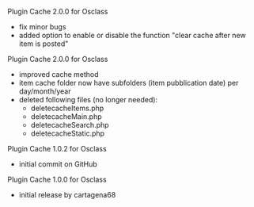 Plugin Cache 2.0.0 for Osclass
- fix minor bugs
- added option to enable or disable the function "clear cache after new item is posted"

Plugin Cache 2.0.0 for Osclass
- improved cache method
- item cache folder now have subfolders (item pubblication date) per day/month/year
- deleted following files (no longer needed):
  - deletecacheItems.php
  - deletecacheMain.php
  - deletecacheSearch.php
  - deletecacheStatic.php

Plugin Cache 1.0.2 for Osclass
- initial commit on GitHub

Plugin Cache 1.0.0 for Osclass
- initial release by cartagena68
